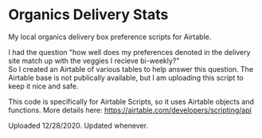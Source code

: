 # Organics Delivery Stats
My local organics delivery box preference scripts for Airtable. 

I had the question "how well does my preferences denoted in the delivery site match up with the veggies I recieve bi-weekly?" \
So I created an Airtable of various tables to help answer this question. The Airtable base is not publically available, but I am uploading this script to keep it nice and safe. 

This code is specifically for Airtable Scripts, so it uses Airtable objects and functions. More details here: https://airtable.com/developers/scripting/api

Uploaded 12/28/2020. Updated whenever.
